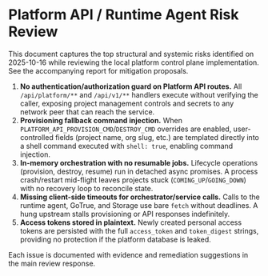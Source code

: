 # Platform API / Runtime Agent Risk Review

This document captures the top structural and systemic risks identified on 2025-10-16 while reviewing the local platform control plane implementation. See the accompanying report for mitigation proposals.

1. **No authentication/authorization guard on Platform API routes.** All `/api/platform/**` and `/api/v1/**` handlers execute without verifying the caller, exposing project management controls and secrets to any network peer that can reach the service.
2. **Provisioning fallback command injection.** When `PLATFORM_API_PROVISION_CMD`/`DESTROY_CMD` overrides are enabled, user-controlled fields (project name, org slug, etc.) are templated directly into a shell command executed with `shell: true`, enabling command injection.
3. **In-memory orchestration with no resumable jobs.** Lifecycle operations (provision, destroy, resume) run in detached async promises. A process crash/restart mid-flight leaves projects stuck (`COMING_UP`/`GOING_DOWN`) with no recovery loop to reconcile state.
4. **Missing client-side timeouts for orchestrator/service calls.** Calls to the runtime agent, GoTrue, and Storage use bare `fetch` without deadlines. A hung upstream stalls provisioning or API responses indefinitely.
5. **Access tokens stored in plaintext.** Newly created personal access tokens are persisted with the full `access_token` and `token_digest` strings, providing no protection if the platform database is leaked.

Each issue is documented with evidence and remediation suggestions in the main review response.
